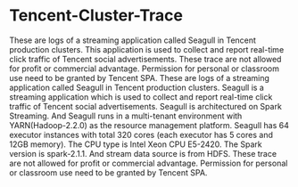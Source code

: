 # Tencent-Cluster-Trace
These are logs of a streaming application called Seagull in Tencent production clusters. This application is used to collect and report real-time click traffic of Tencent social advertisements. These trace are not allowed for profit or commercial advantage. Permission for personal or classroom use need to be granted by Tencent SPA.
These are logs of a streaming application called Seagull in Tencent production clusters. Seagull is a streaming application which is used to collect and report real-time click traffic of Tencent social advertisements. Seagull is architectured on Spark Streaming. And Seagull runs in a multi-tenant environment with YARN(Hadoop-2.2.0) as the resource management platform. Seagull has 64 executor instances with total 320 cores (each executor has 5 cores and 12GB memory). The CPU type is Intel Xeon CPU E5-2420. The Spark version is spark-2.1.1. And stream data source is from HDFS. These trace are not allowed for profit or commercial advantage. Permission for personal or classroom use need to be granted by Tencent SPA.
